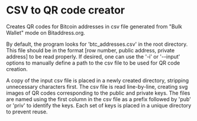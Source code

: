 # CSV to QR code creator

Creates QR codes for Bitcoin addresses in csv file generated from "Bulk Wallet" mode on Bitaddress.org.

By default, the program looks for 'btc_addresses.csv' in the root directory. This file should be in the format [row number, public address, private address] to be read properly. If desired, one can use the '-i' or '--input' options to manually define a path to the csv file to be used for QR code creation.

A copy of the input csv file is placed in a newly created directory, stripping unnecessary characters first. The csv file is read line-by-line, creating svg images of QR codes corresponding to the public and private keys. The files are named using the first column in the csv file as a prefix followed by 'pub' or 'priv' to identify the keys. Each set of keys is placed in a unique directory to prevent reuse.